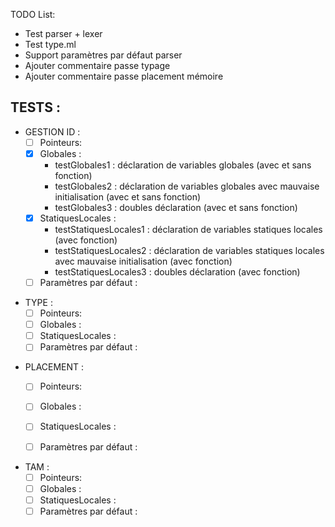 TODO List:
- Test parser + lexer
- Test type.ml
- Support paramètres par défaut parser
- Ajouter commentaire passe typage
- Ajouter commentaire passe placement mémoire 




## TESTS : 

- GESTION ID : 
    - [ ] Pointeurs:
    - [x] Globales :
        - testGlobales1 : déclaration de variables globales (avec et sans fonction)
        - testGlobales2 : déclaration de variables globales avec mauvaise initialisation (avec et sans fonction)
        - testGlobales3 : doubles déclaration (avec et sans fonction)
    - [x] StatiquesLocales :
        - testStatiquesLocales1 : déclaration de variables statiques locales (avec fonction)
        - testStatiquesLocales2 : déclaration de variables statiques locales avec mauvaise initialisation (avec fonction)
        - testStatiquesLocales3 : doubles déclaration (avec fonction)
    - [ ] Paramètres par défaut :

<!-- - sans fonction :
    - testUtilisation20 : bcp trop de chose ?
- avec fonction : 
    - TODO -->


- TYPE : 
    - [ ] Pointeurs:
    - [ ] Globales :
    - [ ] StatiquesLocales :
    - [ ] Paramètres par défaut :
<!-- - Affectation du null : 
    - sur pointeur : TODO
    - sur variables : testAffectation {10, 11, 12, 13}
- Opérateur Adresse de : TODO
- Fonctions : TODO -->

- PLACEMENT :
    - [ ] Pointeurs:
    - [ ] Globales :
    - [ ] StatiquesLocales :
    - [ ] Paramètres par défaut :


- TAM : 
    - [ ] Pointeurs:
    - [ ] Globales :
    - [ ] StatiquesLocales :
    - [ ] Paramètres par défaut :
    <!-- - sans fonction : 
        - testPointeur1 : allocation new, dereference écriture, déreférence lecture
        - testPointeur2 : déf pointeur en référence à une variable sur le stack
        - testPointeur3 : déréférence read/write chaînée

    - avec fonction : 
        - testfun8: expression par défaut
        - testfun9: variable statique locale
        - testfun10 : utilisation var globale dans fonction
        - testfun11 : test retour pointeur / addresse
        - testfun12 : 
        - testfun13 :  -->